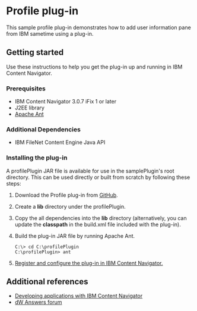 # Profile plug-in

This sample profile plug-in demonstrates how to add user information pane from IBM sametime using a plug-in.

## Getting started

Use these instructions to help you get the plug-in up and running in IBM Content Navigator.

### Prerequisites

* IBM Content Navigator 3.0.7 iFix 1 or later
* J2EE library
* [Apache Ant](http://ant.apache.org/)

### Additional Dependencies

* IBM FileNet Content Engine Java API

### Installing the plug-in
A profilePlugin JAR file is available for use in the samplePlugin's root directory. This can be used directly or built from scratch by following these steps:

1. Download the Profile plug-in from [GitHub](https://github.com/ibm-ecm/ibm-content-navigator-samples/tree/master/profilePlugin).
2. Create a **lib** directory under the profilePlugin.
3. Copy the all dependencies into the **lib** directory (alternatively, you can update the **classpath** in the build.xml file included with the plug-in).
4. Build the plug-in JAR file by running Apache Ant.

    ```
    C:\> cd C:\profilePlugin
    C:\profilePlugin> ant
    ```
6. [Register and configure the plug-in in IBM Content Navigator.](http://www.ibm.com/support/knowledgecenter/SSEUEX_3.0.7/com.ibm.installingeuc.doc/eucco012.htm)

## Additional references

* [Developing applications with IBM Content Navigator](https://www.ibm.com/support/knowledgecenter/SSEUEX_3.0.7/com.ibm.developingeuc.doc/eucdi000.html)
* [dW Answers forum](https://developer.ibm.com/answers/topics/icn/)